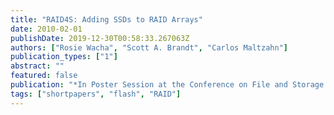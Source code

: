 ```yaml
---
title: "RAID4S: Adding SSDs to RAID Arrays"
date: 2010-02-01
publishDate: 2019-12-30T00:58:33.267063Z
authors: ["Rosie Wacha", "Scott A. Brandt", "Carlos Maltzahn"]
publication_types: ["1"]
abstract: ""
featured: false
publication: "*In Poster Session at the Conference on File and Storage Technology (FAST 2010)*"
tags: ["shortpapers", "flash", "RAID"]
---
```



